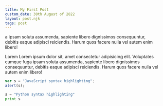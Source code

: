 ```yaml
---
title: My First Post
custom_date: 30th August of 2022
layout: post.njk
tags: post
---
```


a ipsam soluta assumenda, sapiente libero dignissimos consequuntur, debitis eaque adipisci reiciendis. Harum quos facere nulla vel autem enim libero!

<!-- excerpt -->

Lorem Lorem ipsum dolor sit, amet consectetur adipisicing elit. Voluptates cumque fuga ipsam soluta assumenda, sapiente libero dignissimos consequuntur, debitis eaque adipisci reiciendis. Harum quos facere nulla vel autem enim libero!

```js
var s = "JavaScript syntax highlighting";
alert(s);
```

```python
s = "Python syntax highlighting"
print s
```

